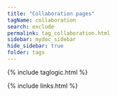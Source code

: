 ```yaml
---
title: "Collaboration pages"
tagName: collaboration
search: exclude
permalink: tag_collaboration.html
sidebar: mydoc_sidebar
hide_sidebar: true
folder: tags
---
```

{% include taglogic.html %}

{% include links.html %}
